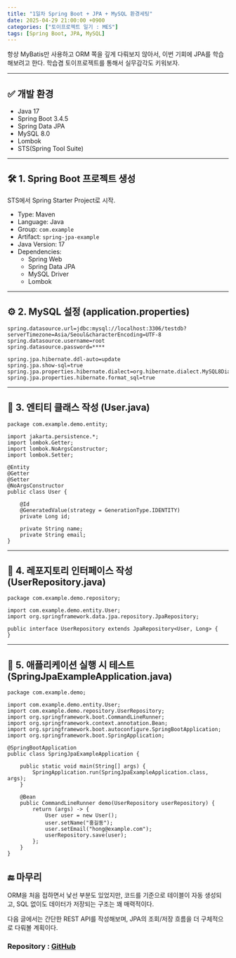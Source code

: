 ```yaml
---
title: "1일차 Spring Boot + JPA + MySQL 환경세팅"
date: 2025-04-29 21:00:00 +0900
categories: ["토이프로젝트 일기 : MES"]
tags: [Spring Boot, JPA, MySQL]
---
```


항상 MyBatis만 사용하고 ORM 쪽을 깊게 다뤄보지 않아서, 이번 기회에 JPA를 학습해보려고 한다. 학습겸 토이프로젝트를 통해서 실무감각도 키워보자.

---

## ✅ 개발 환경

- Java 17
- Spring Boot 3.4.5
- Spring Data JPA
- MySQL 8.0
- Lombok
- STS(Spring Tool Suite)

---

## 🛠️ 1. Spring Boot 프로젝트 생성

STS에서 Spring Starter Project로 시작.

- Type: Maven
- Language: Java
- Group: `com.example`
- Artifact: `spring-jpa-example`
- Java Version: 17
- Dependencies:
  - Spring Web
  - Spring Data JPA
  - MySQL Driver
  - Lombok

---

## ⚙️ 2. MySQL 설정 (application.properties)

```properties
spring.datasource.url=jdbc:mysql://localhost:3306/testdb?serverTimezone=Asia/Seoul&characterEncoding=UTF-8
spring.datasource.username=root
spring.datasource.password=****

spring.jpa.hibernate.ddl-auto=update
spring.jpa.show-sql=true
spring.jpa.properties.hibernate.dialect=org.hibernate.dialect.MySQL8Dialect
spring.jpa.properties.hibernate.format_sql=true
```
---
## 👤 3. 엔티티 클래스 작성 (User.java)
```properties
package com.example.demo.entity;

import jakarta.persistence.*;
import lombok.Getter;
import lombok.NoArgsConstructor;
import lombok.Setter;

@Entity
@Getter
@Setter
@NoArgsConstructor
public class User {

    @Id
    @GeneratedValue(strategy = GenerationType.IDENTITY)
    private Long id;

    private String name;
    private String email;
}
```
---
## 🧩 4. 레포지토리 인터페이스 작성 (UserRepository.java)
```properties
package com.example.demo.repository;

import com.example.demo.entity.User;
import org.springframework.data.jpa.repository.JpaRepository;

public interface UserRepository extends JpaRepository<User, Long> {
}
```
---
## 🚀 5. 애플리케이션 실행 시 테스트 (SpringJpaExampleApplication.java)
```properties
package com.example.demo;

import com.example.demo.entity.User;
import com.example.demo.repository.UserRepository;
import org.springframework.boot.CommandLineRunner;
import org.springframework.context.annotation.Bean;
import org.springframework.boot.autoconfigure.SpringBootApplication;
import org.springframework.boot.SpringApplication;

@SpringBootApplication
public class SpringJpaExampleApplication {

    public static void main(String[] args) {
        SpringApplication.run(SpringJpaExampleApplication.class, args);
    }

    @Bean
    public CommandLineRunner demo(UserRepository userRepository) {
        return (args) -> {
            User user = new User();
            user.setName("홍길동");
            user.setEmail("hong@example.com");
            userRepository.save(user);
        };
    }
}
```

## 🔚 마무리
ORM을 처음 접하면서 낯선 부분도 있었지만, 코드를 기준으로 테이블이 자동 생성되고, SQL 없이도 데이터가 저장되는 구조는 꽤 매력적이다.

다음 글에서는 간단한 REST API를 작성해보며, JPA의 조회/저장 흐름을 더 구체적으로 다뤄볼 계획이다.


### Repository : [GitHub](https://github.com/anhyoin97/mes-backend)